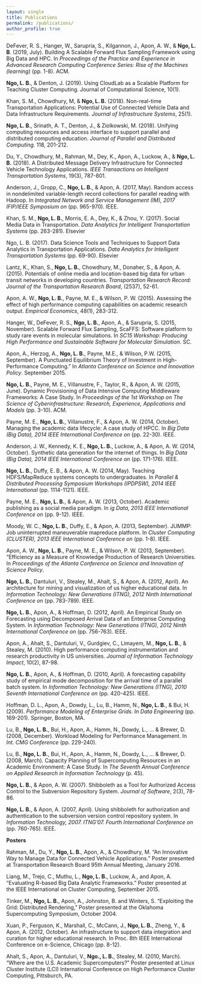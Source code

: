 ```yaml
---
layout: single
title: Publications
permalink: /publications/
author_profile: true
---
```


DeFever, R. S., Hanger, W., Sarupria, S., Kilgannon, J., Apon, A. W., & **Ngo, L. B**. (2019, July). Building A Scalable Forward Flux Sampling Framework using Big Data and HPC. In *Proceedings of the Practice and Experience in Advanced Research Computing Conference Series: Rise of the Machines (learning)* (pp. 1-8). ACM.

**Ngo, L. B.**, & Denton, J. (2019). Using CloudLab as a Scalable Platform for Teaching Cluster Computing. Journal of Computational Science, 10(1).

Khan, S. M., Chowdhury, M, & **Ngo, L. B.** (2018). Non-real-time Transportation Applications: Potential Use of Connected Vehicle Data and Data Infrastructure Requirements. *Journal of Infrastructure Systems*, 25(1).

**Ngo, L. B.**, Srinath, A. T., Denton, J., & Ziolkowski, M. (2018). Unifying computing resources and access interface to support parallel and distributed computing education. *Journal of Parallel and Distributed Computing.* 118, 201-212.

Du, Y., Chowdhury, M., Rahman, M., Dey, K., Apon, A., Luckow, A., & **Ngo, L. B.** (2018). A Distributed Message Delivery Infrastructure for Connected Vehicle Technology Applications. *IEEE Transactions on Intelligent Transportation Systems*, 19(3), 787-801.

Anderson, J., Gropp, C., **Ngo, L. B.**, & Apon, A. (2017, May). Random access in nondelimited variable-length record collections for parallel reading with Hadoop. In *Integrated Network and Service Management (IM), 2017 IFIP/IEEE Symposium on* (pp. 965-970). IEEE.

Khan, S. M., **Ngo, L. B.**, Morris, E. A., Dey, K., & Zhou, Y. (2017). Social Media Data in Transportation. *Data Analytics for Intelligent Transportation Systems* (pp. 263-281). Elsevier

Ngo, L. B. (2017). Data Science Tools and Techniques to Support Data Analytics in Transportation Applications. *Data Analytics for Intelligent Transportation Systems* (pp. 69-90). Elsevier

Lantz, K., Khan, S., **Ngo, L. B.**, Chowdhury, M., Donaher, S., & Apon, A. (2015). Potentials of online media and location-based big data for urban transit networks in developing countries. *Transportation Research Record: Journal of the Transportation Research Board*, (2537), 52-61.

Apon, A. W., **Ngo, L. B.**, Payne, M. E., & Wilson, P. W. (2015). Assessing the effect of high performance computing capabilities on academic research output. *Empirical Economics*, 48(1), 283-312.

Hanger, W., DeFever, R. S., **Ngo, L. B.**, Apon, A., & Sarupria, S. (2015, November). Scalable Forward Flux Sampling, ScaFFS: Software platform to study rare events in molecular simulations. In *SC15 Workshop: Producing High Performance and Sustainable Software for Molecular Simulation*. SC.

Apon, A., Herzog, A., **Ngo, L. B.**, Payne, M.E., & Wilson, P.W. (2015, September). A Punctuated Equilibrium Theory of Investment in High-Performance Computing.” In *Atlanta Conference on Science and Innovation Policy*. September 2015.

**Ngo, L. B.**, Payne, M. E., Villanustre, F., Taylor, R., & Apon, A. W. (2015, June). Dynamic Provisioning of Data Intensive Computing Middleware Frameworks: A Case Study. In *Proceedings of the 1st Workshop on The Science of Cyberinfrastructure: Research, Experience, Applications and Models* (pp. 3-10). ACM.

Payne, M. E., **Ngo, L. B.**, Villanustre, F., & Apon, A. W. (2014, October). Managing the academic data lifecycle: A case study of HPCC. In *Big Data (Big Data), 2014 IEEE International Conference on* (pp. 22-30). IEEE.

Anderson, J. W., Kennedy, K. E., **Ngo, L. B.**, Luckow, A., & Apon, A. W. (2014, October). Synthetic data generation for the internet of things. In *Big Data (Big Data), 2014 IEEE International Conference on* (pp. 171-176). IEEE.

**Ngo, L. B.**, Duffy, E. B., & Apon, A. W. (2014, May). Teaching HDFS/MapReduce systems concepts to undergraduates. In *Parallel & Distributed Processing Symposium Workshops (IPDPSW), 2014 IEEE International* (pp. 1114-1121). IEEE.

Payne, M. E., **Ngo, L. B.**, & Apon, A. W. (2013, October). Academic publishing as a social media paradigm. In *ig Data, 2013 IEEE International Conference on* (pp. 9-12). IEEE.

Moody, W. C., **Ngo, L. B.**, Duffy, E., & Apon, A. (2013, September). JUMMP: Job uninterrupted maneuverable mapreduce platform. In *Cluster Computing (CLUSTER), 2013 IEEE International Conference on* (pp. 1-8). IEEE.

Apon, A. W., **Ngo, L. B.**, Payne, M. E., & Wilson, P. W. (2013, September). “Efficiency as a Measure of Knowledge Production of Research Universities. In *Proceedings of the Atlanta Conference on Science and Innovation of Science Policy*.

**Ngo, L. B.**, Dantuluri, V., Stealey, M., Ahalt, S., & Apon, A. (2012, April). An architecture for mining and visualization of us higher educational data. In *Information Technology: New Generations (ITNG), 2012 Ninth International Conference on* (pp. 783-789). IEEE.

**Ngo, L. B.**, Apon, A., & Hoffman, D. (2012, April). An Empirical Study on Forecasting using Decomposed Arrival Data of an Enterprise Computing System. In *Information Technology: New Generations (ITNG), 2012 Ninth International Conference on* (pp. 756-763). IEEE.

Apon, A., Ahalt, S., Dantuluri, V., Gurdgiev, C., Limayem, M., **Ngo, L. B.**, & Stealey, M. (2010). High performance computing instrumentation and research productivity in US universities. *Journal of Information Technology Impact*, 10(2), 87-98.

**Ngo, L. B.**, Apon, A., & Hoffman, D. (2010, April). A forecasting capability study of empirical mode decomposition for the arrival time of a parallel batch system. In *Information Technology: New Generations (ITNG), 2010 Seventh International Conference on* (pp. 420-425). IEEE.

Hoffman, D. L., Apon, A., Dowdy, L., Lu, B., Hamm, N., **Ngo, L. B.**, & Bui, H. (2009). *Performance Modeling of Enterprise Grids. In Data Engineering* (pp. 169-201). Springer, Boston, MA.

Lu, B., **Ngo, L. B.**, Bui, H., Apon, A., Hamm, N., Dowdy, L., … & Brewer, D. (2008, December). Workload Modeling for Performance Management. In *Int. CMG Conference* (pp. 229-240).

Lu, B., **Ngo, L. B.**, Bui, H., Apon, A., Hamm, N., Dowdy, L., … & Brewer, D. (2008, March). Capacity Planning of Supercomputing Resources in an Academic Environment: A Case Study. In *The Seventh Annual Conference on Applied Research in Information Technology* (p. 45).

**Ngo, L. B.**, & Apon, A. W. (2007). Shibboleth as a Tool for Authorized Access Control to the Subversion Repository System. *Journal of Software*, 2(3), 78-86.

**Ngo, L. B.**, & Apon, A. (2007, April). Using shibboleth for authorization and authentication to the subversion version control repository system. In *Information Technology, 2007. ITNG’07. Fourth International Conference on* (pp. 760-765). IEEE.

**Posters**

Rahman, M., Du, Y., **Ngo, L. B.**, Apon, A., & Chowdhury, M. “An Innovative Way to Manage Data for Connected Vehicle Applications.” Poster presented at Transportation Research Board 95th Annual Meeting, January 2016.

Liang, M., Trejo, C., Muthu, L., **Ngo, L. B.**, Luckow, A., and Apon, A. “Evaluating R-based Big Data Analytic Frameworks.” Poster presented at the IEEE International on Cluster Computing, September 2015.

Tinker, M., **Ngo, L. B.**, Apon, A., Johnston, B. and Winters, S. “Exploiting the Grid: Distributed Rendering,” Poster presented at the Oklahoma Supercomputing Symposium, October 2004.

Xuan, P., Ferguson, K., Marshall, C., McCann, J., **Ngo, L. B.**, Zheng, Y., & Apon, A. (2012, October). An infrastructure to support data integration and curation for higher educational research. In Proc. 8th IEEE International Conference on e-Science, Chicago (pp. 8-12).

Ahalt, S., Apon, A., Dantuluri, V., **Ngo., L. B.**, Stealey, M. (2010, March). “Where are the U.S. Academic Supercomputers?” Poster presented at Linux Cluster Institute (LCI) International Conference on High Performance Cluster Computing, Pittsburch, PA.
